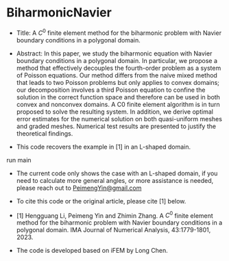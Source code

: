 # BiharmonicNavier

* Title: A $C^0$ finite element method for the biharmonic problem with Navier boundary conditions in a polygonal domain.

* Abstract: In this paper, we study the biharmonic equation with Navier boundary conditions in a polygonal domain. In particular, we propose a method that effectively decouples the fourth-order problem as a system of Poisson equations. Our method differs from the naive mixed method that leads to two Poisson problems but only applies to convex domains; our decomposition involves a third Poisson equation to confine the solution in the correct function space and therefore can be used in both convex and nonconvex domains. A C0 finite element algorithm is in turn proposed to solve the resulting system. In addition, we derive optimal error estimates for the numerical solution on both quasi-uniform meshes and graded meshes. Numerical test results are presented to justify the theoretical findings.

* This code recovers the example in [1] in an L-shaped domain.

run
main

* The current code only shows the case with an L-shaped domain, if you need to calculate more general angles, or more assistance is needed, please reach out to PeimengYin@gmail.com

* To cite this code or the original article, please cite [1] below.

* [1] Hengguang Li, Peimeng Yin and Zhimin Zhang. A $C^0$ finite element method for the biharmonic problem with Navier boundary conditions in a polygonal domain. IMA Journal of Numerical Analysis, 43:1779-1801, 2023.

* The code is developed based on iFEM by Long Chen.
